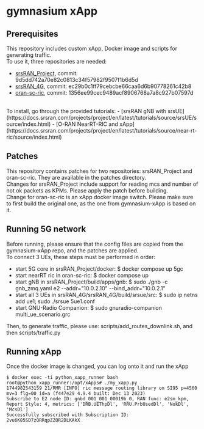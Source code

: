 # gymnasium xApp
## Prerequisites
This repository includes custom xApp, Docker image and scripts for generating traffic.<br>
To use it, three repositories are needed:
 - [srsRAN\_Project](https://github.com/srsran/srsRAN_Project), commit: 9d5dd742a70e82c0813c34f57982f9507f1b6d5d
 - [srsRAN\_4G](https://github.com/srsran/srsRAN_4G), commit: ec29b0c1ff79cebcbe66caa6d6b90778261c42b8
 - [oran-sc-ric](https://github.com/srsran/oran-sc-ric), commit: 1356ee99cec9489acf8906768a7a8c927b07597d
<br>
To install, go through the provided tutorials:
 - [srsRAN gNB with srsUE](https://docs.srsran.com/projects/project/en/latest/tutorials/source/srsUE/source/index.html)
 - [O-RAN NearRT-RIC and xApp](https://docs.srsran.com/projects/project/en/latest/tutorials/source/near-rt-ric/source/index.html)

## Patches
This repository contains patches for two repositories: srsRAN\_Project and oran-sc-ric.
They are available in the patches directory.<br>
Changes for srsRAN\_Project include support for reading mcs and number of not ok packets as KPMs.
Please apply the patch before building.<br>
Change for oran-sc-ric is an xApp docker image switch. Please make sure to first build the original one, as the one from gymnasium-xApp is based on it.
## Running 5G network
Before running, please ensure that the config files are copied from the gymnasium-xApp repo, and the patches are applied.<br>
To connect 3 UEs, these steps must be performed in order:
 - start 5G core in srsRAN\_Project/docker:  $ docker compose up 5gc
 - start nearRT ric in oran-sc-ric:  $ docker compose up
 - start gNB in srsRAN\_Project/build/apps/gnb:  $ sudo ./gnb -c gnb\_zmq.yaml e2 --addr="10.0.2.10" --bind\_addr="10.0.2.1"
 - start all 3 UEs in srsRAN\_4G/srsRAN\_4G/build/srsue/src:  $ sudo ip netns add ue1; sudo ./srsue 5ue1.conf
 - start GNU-Radio Companion:  $ sudo gnuradio-companion multi\_ue\_scenario.grc

Then, to generate traffic, please use: scripts/add\_routes\_downlink.sh, and then scripts/traffic.py
## Running xApp
Once the docker image is changed, you can log onto it and run the xApp
```console
$ docker exec -ti python_xapp_runner bash
root@python_xapp_runner:/opt/xApps# ./my_xapp.py
1744982543159 21/RMR [INFO] ric message routing library on SI95 p=4560 mv=3 flg=00 id=a (f447e29 4.9.4 built: Dec 13 2023)
Subscribe to E2 node ID: gnbd_001_001_00019b_0, RAN func: e2sm_kpm, Report Style: 4, metrics: ['DRB.UEThpDl', 'RRU.PrbUsedDl', 'NokDl', 'McsDl']
Successfully subscribed with Subscription ID:  2vu6K85SD7zQRRqpZZQR2DLKAkX
```

